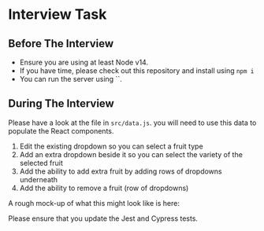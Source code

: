 # Interview Task

## Before The Interview

-   Ensure you are using at least Node v14.
-   If you have time, please check out this repository and install using `npm i`
-   You can run the server using ``.

## During The Interview

Please have a look at the file in `src/data.js`. you will need to use this data to populate the React components.

1. Edit the existing dropdown so you can select a fruit type
2. Add an extra dropdown beside it so you can select the variety of the selected fruit
3. Add the ability to add extra fruit by adding rows of dropdowns underneath
4. Add the ability to remove a fruit (row of dropdowns)

A rough mock-up of what this might look like is here:

Please ensure that you update the Jest and Cypress tests.
